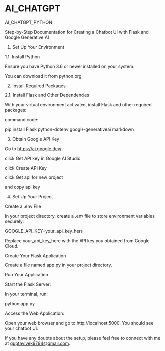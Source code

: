 # AI_CHATGPT
AI_CHATGPT_PYTHON

Step-by-Step Documentation for Creating a Chatbot UI with Flask and Google Generative AI

1. Set Up Your Environment
   
 1.1. Install Python
 
Ensure you have Python 3.6 or newer installed on your system. 

You can download it from python.org.

2. Install Required Packages

2.1. Install Flask and Other Dependencies
   
With your virtual environment activated, install Flask and other required packages:

command code:

pip install Flask python-dotenv google-generativeai markdown

3. Obtain Google API Key
   
  Go to https://ai.google.dev/

   click Get API key in Google AI Studio
   
   click Create API Key
   
   click Get api for new project
   
   and copy api key
   
4. Set Up Your Project
   
 Create a .env File
 
In your project directory, create a .env file to store environment variables securely:

GOOGLE_API_KEY=your_api_key_here

Replace your_api_key_here with the API key you obtained from Google Cloud.

Create Your Flask Application

Create a file named app.py in your project directory.

Run Your Application

Start the Flask Server:

In your terminal, run:

python app.py

Access the Web Application:

Open your web browser and go to http://localhost:5000. You should see your chatbot UI.

If you have any doubts about the setup, please feel free to connect with me at guptavivek9794@gmail.com.
